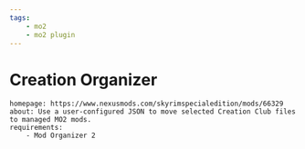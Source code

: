 ```yaml
---
tags:
    - mo2
    - mo2 plugin
---
```


# Creation Organizer

```project_info
homepage: https://www.nexusmods.com/skyrimspecialedition/mods/66329
about: Use a user-configured JSON to move selected Creation Club files to managed MO2 mods.
requirements:
    - Mod Organizer 2
```
